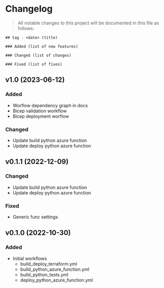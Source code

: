 # Changelog

> All notable changes to this project will be documented in this file as follows:

```text
## tag - <date> (title)

### Added (list of new features)

### Changed (list of changes)

### Fixed (list of fixes)
```

## v1.0 (2023-06-12)

### Added

- Worflow dependency graph in docs
- Bicep validation workflow
- Bicep deployment worflow

### Changed

- Update build python azure function
- Update deploy python azure function

## v0.1.1 (2022-12-09)

### Changed

- Update build python azure function
- Update deploy python azure function

### Fixed

- Generic func settings

## v0.1.0 (2022-10-30)

### Added

- Initial workflows
  - build_deploy_terraform.yml
  - build_python_azure_function.yml
  - build_python_tests.yml
  - deploy_python_azure_function.yml
